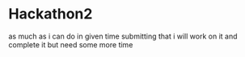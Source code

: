 # Hackathon2
as much as i can do in given time submitting that i will work on it and complete it but need some more time
